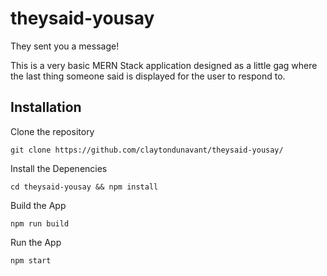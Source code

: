 # theysaid-yousay

They sent you a message!

This is a very basic MERN Stack application designed as a little gag where the last thing someone said is displayed for the user to respond to.

## Installation

Clone the repository

`git clone https://github.com/claytondunavant/theysaid-yousay/`

Install the Depenencies 

`cd theysaid-yousay && npm install`

Build the App

`npm run build`

Run the App

`npm start`
